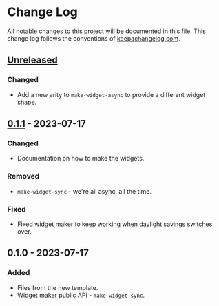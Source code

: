 # Change Log
All notable changes to this project will be documented in this file. This change log follows the conventions of [keepachangelog.com](http://keepachangelog.com/).

## [Unreleased]
### Changed
- Add a new arity to `make-widget-async` to provide a different widget shape.

## [0.1.1] - 2023-07-17
### Changed
- Documentation on how to make the widgets.

### Removed
- `make-widget-sync` - we're all async, all the time.

### Fixed
- Fixed widget maker to keep working when daylight savings switches over.

## 0.1.0 - 2023-07-17
### Added
- Files from the new template.
- Widget maker public API - `make-widget-sync`.

[Unreleased]: https://sourcehost.site/your-name/dataico-clojure-challenge/compare/0.1.1...HEAD
[0.1.1]: https://sourcehost.site/your-name/dataico-clojure-challenge/compare/0.1.0...0.1.1
